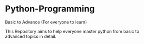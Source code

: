# Python-Programming
Basic to Advance (For everyone to learn)

This Repository aims to help everyone master python from basic to advanced topics in detail.
